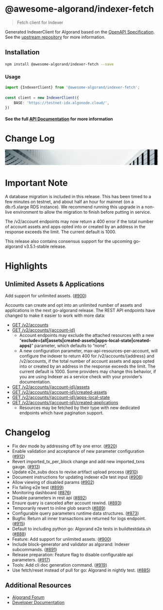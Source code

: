 
# @awesome-algorand/indexer-fetch
> Fetch client for Indexer

Generated IndexerClient for Algorand based on the [OpenAPI Specification](https://raw.githubusercontent.com/algorand/indexer/2.10.0/api/indexer.oas3.yml). 
See the [upstream repository](https://github.com/algorand/indexer) for more information.

## Installation

```bash
npm install @awesome-algorand/indexer-fetch --save
```

### Usage

```typescript
import {IndexerClient} from '@awesome-algorand/indexer-fetch';

const client = new IndexerClient({
    BASE: 'https://testnet-idx.algonode.cloud/',
})
```

#### See the full [API Documentation](https://awesome-algorand.github.io/algo-fetch/guides/clients/indexer/) for more information

# Change Log
![GitHub Logo](https://raw.githubusercontent.com/algorand/go-algorand/master/release/release-banner.jpg)

# Important Note

A database migration is included in this release. This has been timed to a few minutes on testnet, and about half an hour for mainnet (on a db.r5.xlarge RDS instance). We recommend running this upgrade in a non-live environment to allow the migration to finish before putting in service.

The /v2/account endpoints may now return a 400 error if the total number of account assets and apps opted into or created by an address in the response exceeds the limit. The current default is 1000.

This release also contains consensus support for the upcoming go-algorand v3.5.1-stable release.

# Highlights

## Unlimited Assets & Applications

Add support for unlimited assets. ([#900](https://github.com/algorand/indexer/pull/900))

Accounts can create and opt into an unlimited number of assets and applications in the next go-algorand release. The REST API endpoints have changed to make it easier to work with more data:

* [GET /v2/accounts](https://github.com/algorand/indexer/blob/46a10993bd5028e1564b8ae87e528e050782a1fa/api/indexer.oas2.json#L43)
* [GET /v2/accounts/{account-id}](https://github.com/algorand/indexer/blob/46a10993bd5028e1564b8ae87e528e050782a1fa/api/indexer.oas2.json#L104)
  * Account endpoints may exclude the attached resources with a new “**exclude=(all|assets|created-assets|apps-local-state|created-apps)**” parameter, which defaults to “none”.
  * A new configuration parameter, max-api-resources-per-account, will configure the indexer to return 400 for /v2/accounts/{address} and /v2/accounts, if the total number of account assets and apps opted into or created by an address in the response exceeds the limit. The current default is 1000. Some providers may change this behavior, if you are using Indexer as a service check with your provider’s documentation.
* [GET /v2/accounts/{account-id}/assets](https://github.com/algorand/indexer/blob/46a10993bd5028e1564b8ae87e528e050782a1fa/api/indexer.oas2.json#L147)
* [GET /v2/accounts/{account-id}/created-assets](https://github.com/algorand/indexer/blob/46a10993bd5028e1564b8ae87e528e050782a1fa/api/indexer.oas2.json#L193)
* [GET /v2/accounts/{account-id}/apps-local-state](https://github.com/algorand/indexer/blob/46a10993bd5028e1564b8ae87e528e050782a1fa/api/indexer.oas2.json#L239)
* [GET /v2/accounts/{account-id}/created-applications](https://github.com/algorand/indexer/blob/46a10993bd5028e1564b8ae87e528e050782a1fa/api/indexer.oas2.json#L285)
  * Resources may be fetched by their type with new dedicated endpoints which have pagination support.

# Changelog
* Fix dev mode by addressing off by one error. ([#920](https://github.com/algorand/indexer/pull/920))
* Enable validation and acceptance of new parameter configuration ([#912](https://github.com/algorand/indexer/pull/912))
* Revert imported_tx_per_block change and add new imported_txns gauge. ([#913](https://github.com/algorand/indexer/pull/913))
* Update e2e_subs docs to revise artifact upload process ([#910](https://github.com/algorand/indexer/pull/910))
* Document instructions for updating indexer e2e test input ([#906](https://github.com/algorand/indexer/pull/906))
* Allow viewing of disabled params ([#902](https://github.com/algorand/indexer/pull/902))
* Fix failing e2e test ([#899](https://github.com/algorand/indexer/pull/899))
* Monitoring dashboard ([#876](https://github.com/algorand/indexer/pull/876))
* Disable parameters in rest api ([#892](https://github.com/algorand/indexer/pull/892))
* Ensure query is canceled after account rewind. ([#893](https://github.com/algorand/indexer/pull/893))
* Temporarily revert to inline glob search ([#889](https://github.com/algorand/indexer/pull/889))
* Configurable query parameters runtime data structures. ([#873](https://github.com/algorand/indexer/pull/873))
* Bugfix: Return all inner transactions are returned for logs endpoint. ([#915](https://github.com/algorand/indexer/pull/915))
* Default to including python go: Algorand e2e tests in buildtestdata.sh ([#888](https://github.com/algorand/indexer/pull/888))
* Feature: Add support for unlimited assets. ([#900](https://github.com/algorand/indexer/pull/900))
* Include block-generator and validator as algorand: Indexer subcommands. ([#891](https://github.com/algorand/indexer/pull/891))
* Release preparation: Feature flag to disable configurable api parameters. ([#917](https://github.com/algorand/indexer/pull/917))
* Tools: Add cli doc generation command. ([#919](https://github.com/algorand/indexer/pull/919))
* Use fetch/reset instead of pull for go: Algorand in nightly test. ([#885](https://github.com/algorand/indexer/pull/885))

## Additional Resources
* [Algorand Forum](https://forum.algorand.org)
* [Developer Documentation](https://developer.algorand.org)